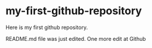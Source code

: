 # my-first-github-repository
Here is my first github repository.

README.md file was just edited. One more edit at Github
